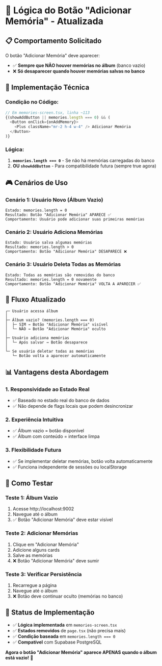 # 🎯 Lógica do Botão "Adicionar Memória" - Atualizada

## 📋 **Comportamento Solicitado**

O botão "Adicionar Memória" deve aparecer:
- ✅ **Sempre que NÃO houver memórias no álbum** (banco vazio)
- ❌ **Só desaparecer quando houver memórias salvas no banco**

## 🔧 **Implementação Técnica**

### **Condição no Código:**
```typescript
// Em memories-screen.tsx, linha ~113
{(showAddButton || memories.length === 0) && (
  <Button onClick={onAddMemory}>
    <Plus className="mr-2 h-4 w-4" /> Adicionar Memória
  </Button>
)}
```

### **Lógica:**
1. **`memories.length === 0`** - Se não há memórias carregadas do banco
2. **OU `showAddButton`** - Para compatibilidade futura (sempre true agora)

## 🎮 **Cenários de Uso**

### **Cenário 1: Usuário Novo (Álbum Vazio)**
```
Estado: memories.length = 0
Resultado: Botão "Adicionar Memória" APARECE ✅
Comportamento: Usuário pode adicionar suas primeiras memórias
```

### **Cenário 2: Usuário Adiciona Memórias**
```
Estado: Usuário salva algumas memórias
Resultado: memories.length > 0
Comportamento: Botão "Adicionar Memória" DESAPARECE ❌
```

### **Cenário 3: Usuário Deleta Todas as Memórias**
```
Estado: Todas as memórias são removidas do banco
Resultado: memories.length = 0 novamente
Comportamento: Botão "Adicionar Memória" VOLTA A APARECER ✅
```

## 🔄 **Fluxo Atualizado**

```
┌─ Usuário acessa álbum
│
├─ Álbum vazio? (memories.length === 0)
│  ├─ SIM → Botão "Adicionar Memória" visível
│  └─ NÃO → Botão "Adicionar Memória" oculto
│
├─ Usuário adiciona memórias
│  └─ Após salvar → Botão desaparece
│
└─ Se usuário deletar todas as memórias
   └─ Botão volta a aparecer automaticamente
```

## 📊 **Vantagens desta Abordagem**

### **1. Responsividade ao Estado Real**
- ✅ Baseado no estado real do banco de dados
- ✅ Não depende de flags locais que podem desincronizar

### **2. Experiência Intuitiva**
- ✅ Álbum vazio = botão disponível
- ✅ Álbum com conteúdo = interface limpa

### **3. Flexibilidade Futura**
- ✅ Se implementar deletar memórias, botão volta automaticamente
- ✅ Funciona independente de sessões ou localStorage

## 🧪 **Como Testar**

### **Teste 1: Álbum Vazio**
1. Acesse http://localhost:9002
2. Navegue até o álbum
3. ✅ Botão "Adicionar Memória" deve estar visível

### **Teste 2: Adicionar Memórias**
1. Clique em "Adicionar Memória"
2. Adicione alguns cards
3. Salve as memórias
4. ❌ Botão "Adicionar Memória" deve sumir

### **Teste 3: Verificar Persistência**
1. Recarregue a página
2. Navegue até o álbum
3. ❌ Botão deve continuar oculto (memórias no banco)

## 🎯 **Status de Implementação**

- ✅ **Lógica implementada** em `memories-screen.tsx`
- ✅ **Estados removidos** de `page.tsx` (não precisa mais)
- ✅ **Condição baseada** em `memories.length === 0`
- ✅ **Compatível** com Supabase PostgreSQL

**Agora o botão "Adicionar Memória" aparece APENAS quando o álbum está vazio!** 🎉